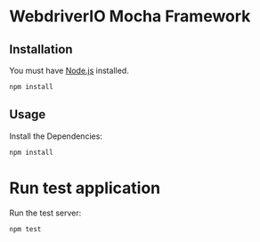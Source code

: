# WebdriverIO Mocha Framework

## Installation

You must have [Node.js](https://www.nodejs.org/) installed.

```sh
npm install
```

## Usage

Install the Dependencies:

```sh
npm install
```

# Run test application
Run the test server:

```sh
npm test
```
